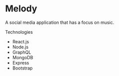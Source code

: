 # Melody

A social media application that has a focus on music.

Technologies
- React.js
- Node.js
- GraphQL
- MongoDB
- Express
- Bootstrap

